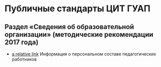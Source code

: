 # Публичные стандарты ЦИТ ГУАП

## Раздел «Сведения об образовательной организации» (методические рекомендации 2017 года)
- [a relative link](sveden2017) Информация о персональном составе педагогических работников
